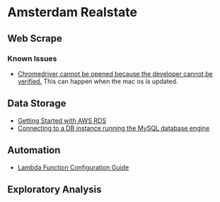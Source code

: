 # Amsterdam Realstate

## Web Scrape

### Known Issues

- [Chromedriver cannot be opened because the developer cannot be verified.](https://stackoverflow.com/questions/60362018/macos-catalinav-10-15-3-error-chromedriver-cannot-be-opened-because-the-de) This can happen when the mac os is updated. 

## Data Storage
- [Getting Started with AWS RDS](https://docs.aws.amazon.com/AmazonRDS/latest/UserGuide/CHAP_GettingStarted.CreatingConnecting.MySQL.html)
- [Connecting to a DB instance running the MySQL database engine](https://docs.aws.amazon.com/AmazonRDS/latest/UserGuide/USER_ConnectToInstance.html)

## Automation

- [Lambda Function Configuration Guide](https://robertorocha.info/setting-up-a-selenium-web-scraper-on-aws-lambda-with-python/)

## Exploratory Analysis
 
